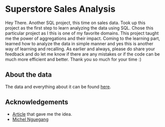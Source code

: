 # Superstore Sales Analysis

Hey There. Another SQL project, this time on sales data. Took up this project as the first step to learn analyzing the data using SQL. Chose this particular project as I this is one of my favorite domains. This project taught me the power of aggregations and their impact. Coming to the learning part, learned how to analyze the data in simple manner and yes this is another way of learning and recalling. As earlier and always, please do share your feedback and do let me know if there are any mistakes or if the code can be much more efficient and better. Thank you so much for your time :)

## About the data

The data and everything about it can be found [here](https://www.kaggle.com/datasets/vivek468/superstore-dataset-final).

## Acknowledgements

 - [Article](https://ourworldindata.org/) that gave me the idea.
 - [Michel Nguegang](https://medium.com/@michelnguegang)
